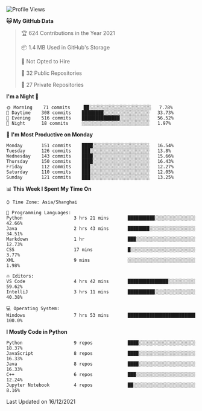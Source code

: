 <!--START_SECTION:waka-->
![Profile Views](http://img.shields.io/badge/Profile%20Views-17-blue)

**🐱 My GitHub Data** 

> 🏆 624 Contributions in the Year 2021
 > 
> 📦 1.4 MB Used in GitHub's Storage 
 > 
> 🚫 Not Opted to Hire
 > 
> 📜 32 Public Repositories 
 > 
> 🔑 27 Private Repositories  
 > 
**I'm a Night 🦉** 

```text
🌞 Morning    71 commits     ██░░░░░░░░░░░░░░░░░░░░░░░   7.78% 
🌆 Daytime    308 commits    ████████░░░░░░░░░░░░░░░░░   33.73% 
🌃 Evening    516 commits    ██████████████░░░░░░░░░░░   56.52% 
🌙 Night      18 commits     ░░░░░░░░░░░░░░░░░░░░░░░░░   1.97%

```
📅 **I'm Most Productive on Monday** 

```text
Monday       151 commits    ████░░░░░░░░░░░░░░░░░░░░░   16.54% 
Tuesday      126 commits    ███░░░░░░░░░░░░░░░░░░░░░░   13.8% 
Wednesday    143 commits    ████░░░░░░░░░░░░░░░░░░░░░   15.66% 
Thursday     150 commits    ████░░░░░░░░░░░░░░░░░░░░░   16.43% 
Friday       112 commits    ███░░░░░░░░░░░░░░░░░░░░░░   12.27% 
Saturday     110 commits    ███░░░░░░░░░░░░░░░░░░░░░░   12.05% 
Sunday       121 commits    ███░░░░░░░░░░░░░░░░░░░░░░   13.25%

```


📊 **This Week I Spent My Time On** 

```text
⌚︎ Time Zone: Asia/Shanghai

💬 Programming Languages: 
Python                   3 hrs 21 mins       ██████████░░░░░░░░░░░░░░░   42.66% 
Java                     2 hrs 43 mins       ████████░░░░░░░░░░░░░░░░░   34.51% 
Markdown                 1 hr                ███░░░░░░░░░░░░░░░░░░░░░░   12.73% 
CSS                      17 mins             █░░░░░░░░░░░░░░░░░░░░░░░░   3.77% 
XML                      9 mins              ░░░░░░░░░░░░░░░░░░░░░░░░░   1.98%

🔥 Editors: 
VS Code                  4 hrs 42 mins       ███████████████░░░░░░░░░░   59.62% 
IntelliJ                 3 hrs 11 mins       ██████████░░░░░░░░░░░░░░░   40.38%

💻 Operating System: 
Windows                  7 hrs 53 mins       █████████████████████████   100.0%

```

**I Mostly Code in Python** 

```text
Python                   9 repos             ████░░░░░░░░░░░░░░░░░░░░░   18.37% 
JavaScript               8 repos             ████░░░░░░░░░░░░░░░░░░░░░   16.33% 
Java                     8 repos             ████░░░░░░░░░░░░░░░░░░░░░   16.33% 
C++                      6 repos             ███░░░░░░░░░░░░░░░░░░░░░░   12.24% 
Jupyter Notebook         4 repos             ██░░░░░░░░░░░░░░░░░░░░░░░   8.16%

```



 Last Updated on 16/12/2021
<!--END_SECTION:waka-->　　
